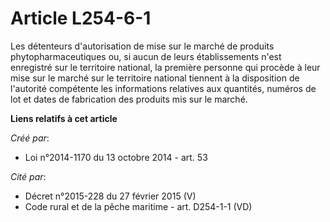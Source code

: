 # Article L254-6-1

Les détenteurs d'autorisation de mise sur le marché de produits phytopharmaceutiques ou, si aucun de leurs établissements
n'est enregistré sur le territoire national, la première personne qui procède à leur mise sur le marché sur le territoire
national tiennent à la disposition de l'autorité compétente les informations relatives aux quantités, numéros de lot et dates
de fabrication des produits mis sur le marché.

**Liens relatifs à cet article**

_Créé par_:

  - Loi n°2014-1170 du 13 octobre 2014 - art. 53

_Cité par_:

  - Décret n°2015-228 du 27 février 2015 (V)
  - Code rural et de la pêche maritime - art. D254-1-1 (VD)
